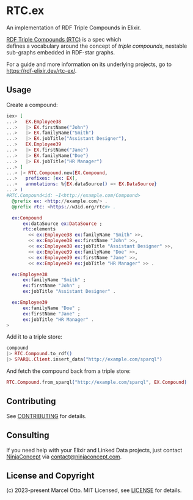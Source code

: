 # RTC.ex

An implementation of RDF Triple Compounds in Elixir.

[RDF Triple Compounds (RTC)](https://rtc-org.github.io/spec) is a spec which   
defines a vocabulary around the concept of _triple compounds_, nestable
sub-graphs embedded in RDF-star graphs.

For a guide and more information on its underlying projects, go to <https://rdf-elixir.dev/rtc-ex/>.


## Usage

Create a compound:

```elixir
iex> [
...>   EX.Employee38 
...>   |> EX.firstName("John")
...>   |> EX.familyName("Smith")
...>   |> EX.jobTitle("Assistant Designer"),
...>   EX.Employee39
...>   |> EX.firstName("Jane")
...>   |> EX.familyName("Doe")
...>   |> EX.jobTitle("HR Manager")
...> ]
...> |> RTC.Compound.new(EX.Compound,
...>   prefixes: [ex: EX],    
...>   annotations: %{EX.dataSource() => EX.DataSource}
...> )
#RTC.Compound<id: ~I<http://example.com/Compound>
  @prefix ex: <http://example.com/> .
  @prefix rtc: <https://w3id.org/rtc#> .

  ex:Compound
      ex:dataSource ex:DataSource ;
      rtc:elements 
        << ex:Employee38 ex:familyName "Smith" >>, 
        << ex:Employee38 ex:firstName "John" >>, 
        << ex:Employee38 ex:jobTitle "Assistant Designer" >>, 
        << ex:Employee39 ex:familyName "Doe" >>, 
        << ex:Employee39 ex:firstName "Jane" >>, 
        << ex:Employee39 ex:jobTitle "HR Manager" >> .

  ex:Employee38
      ex:familyName "Smith" ;
      ex:firstName "John" ;
      ex:jobTitle "Assistant Designer" .

  ex:Employee39
      ex:familyName "Doe" ;
      ex:firstName "Jane" ;
      ex:jobTitle "HR Manager" .
>
```

Add it to a triple store:

```elixir
compound
|> RTC.Compound.to_rdf()
|> SPARQL.Client.insert_data("http://example.com/sparql")
```

And fetch the compound back from a triple store:

```elixir
RTC.Compound.from_sparql("http://example.com/sparql", EX.Compound)
```


## Contributing

See [CONTRIBUTING](CONTRIBUTING.md) for details.


## Consulting

If you need help with your Elixir and Linked Data projects, just contact [NinjaConcept](https://www.ninjaconcept.com/) via <contact@ninjaconcept.com>.


## License and Copyright

(c) 2023-present Marcel Otto. MIT Licensed, see [LICENSE](LICENSE.md) for details.
